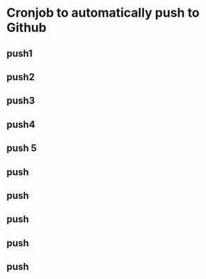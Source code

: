 # Cronjob to automatically push to Github
## push1
## push2
## push3
## push4
## push 5
## push
## push
## push
## push
## push
